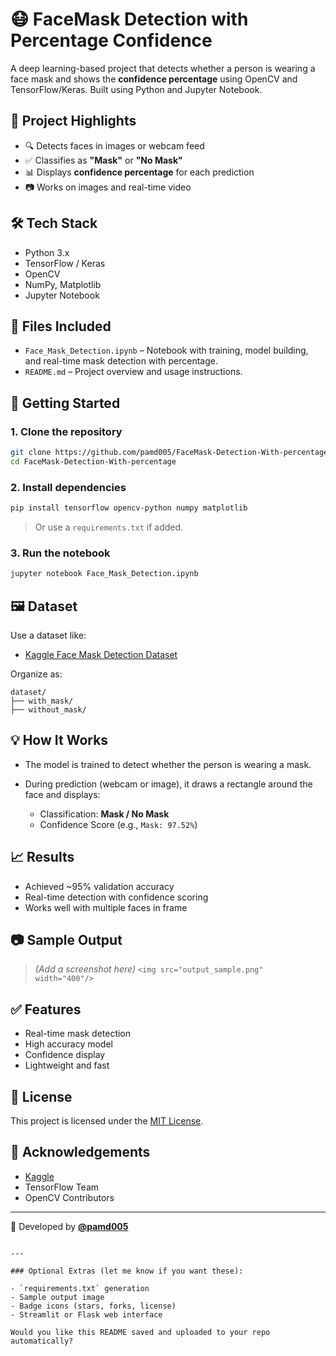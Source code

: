 # 😷 FaceMask Detection with Percentage Confidence

A deep learning-based project that detects whether a person is wearing a face mask and shows the **confidence percentage** using OpenCV and TensorFlow/Keras. Built using Python and Jupyter Notebook.

## 📌 Project Highlights

- 🔍 Detects faces in images or webcam feed
- ✅ Classifies as **"Mask"** or **"No Mask"**
- 📊 Displays **confidence percentage** for each prediction
- 📷 Works on images and real-time video

## 🛠️ Tech Stack

- Python 3.x
- TensorFlow / Keras
- OpenCV
- NumPy, Matplotlib
- Jupyter Notebook

## 📁 Files Included

- `Face_Mask_Detection.ipynb` – Notebook with training, model building, and real-time mask detection with percentage.
- `README.md` – Project overview and usage instructions.

## 🚀 Getting Started

### 1. Clone the repository
```bash
git clone https://github.com/pamd005/FaceMask-Detection-With-percentage.git
cd FaceMask-Detection-With-percentage
````

### 2. Install dependencies

```bash
pip install tensorflow opencv-python numpy matplotlib
```

> Or use a `requirements.txt` if added.

### 3. Run the notebook

```bash
jupyter notebook Face_Mask_Detection.ipynb
```

## 🖼️ Dataset

Use a dataset like:

* [Kaggle Face Mask Detection Dataset](https://www.kaggle.com/datasets/andrewmvd/face-mask-detection)

Organize as:

```
dataset/
├── with_mask/
├── without_mask/
```

## 💡 How It Works

* The model is trained to detect whether the person is wearing a mask.
* During prediction (webcam or image), it draws a rectangle around the face and displays:

  * Classification: **Mask / No Mask**
  * Confidence Score (e.g., `Mask: 97.52%`)

## 📈 Results

* Achieved \~95% validation accuracy
* Real-time detection with confidence scoring
* Works well with multiple faces in frame

## 📷 Sample Output

> *(Add a screenshot here)*
> `<img src="output_sample.png" width="400"/>`

## ✅ Features

* Real-time mask detection
* High accuracy model
* Confidence display
* Lightweight and fast

## 📜 License

This project is licensed under the [MIT License](LICENSE).

## 🙌 Acknowledgements

* [Kaggle](https://www.kaggle.com/)
* TensorFlow Team
* OpenCV Contributors

---

👤 Developed by [**@pamd005**](https://github.com/pamd005)

```

---

### Optional Extras (let me know if you want these):

- `requirements.txt` generation
- Sample output image
- Badge icons (stars, forks, license)
- Streamlit or Flask web interface

Would you like this README saved and uploaded to your repo automatically?
```
